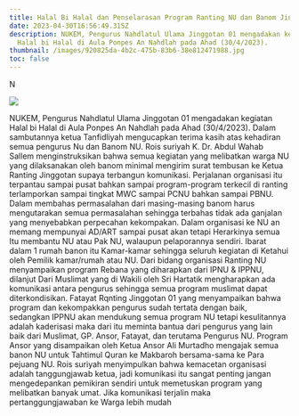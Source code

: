 ```yaml
---
title: Halal Bi Halal dan Penselarasan Program Ranting NU dan Banom Jinggotan 1
date: 2023-04-30T16:56:49.315Z
description: NUKEM, Pengurus Nahdlatul Ulama Jinggotan 01 mengadakan kegiatan
  Halal bi Halal di Aula Ponpes An Nahdlah pada Ahad (30/4/2023).
thumbnail: /images/920825da-4b2c-475b-83b6-38e812471988.jpg
toc: false
---
```

N

![](/images/920825da-4b2c-475b-83b6-38e812471988.jpg)

NUKEM, Pengurus Nahdlatul Ulama Jinggotan 01 mengadakan kegiatan Halal bi Halal di Aula Ponpes An Nahdlah pada Ahad (30/4/2023).
Dalam sambutannya ketua Tanfidliyah mengucapkan terima kasih atas kehadiran semua pengurus Nu dan Banom NU. 
Rois suriyah K. Dr. Abdul Wahab Sallem menginstruksikan bahwa semua kegiatan yang melibatkan warga NU yang dilaksanakan oleh banom minimal mengirim surat tembusan ke Ketua Ranting Jinggotan supaya terbangun komunikasi. 
Perjalanan organisasi itu terpantau sampai pusat bahkan sampai program-program terkecil di ranting terlamporkan sampai tingkat MWC sampai PCNU bahkan sampai PBNU. 
Dalam membahas permasalahan dari masing-masing banom harus mengutarakan semua permasalahan sehingga terbahas  tidak ada ganjalan yang menyebabkan perpecahan kekompakan. 
Dalam organisasi ke NU an memang mempunyai AD/ART sampai pusat akan tetapi Herarkinya semua Itu membantu NU atau Pak NU, walaupun pelaporannya sendiri. Ibarat dalam 1 rumah banon itu Kamar-kamar sehingga seluruh kegiatan di Ketahui oleh Pemilik kamar/rumah atau NU. 
Dari bidang organisasi Ranting NU  menyampaikan program Rebana yang diharapkan dari IPNU & IPPNU, dilanjut Dari Muslimat yang di Wakili oleh Sri Hartatik mengharapkan ada komunikasi antara pengurus sehingga semua program muslimat dapat diterkondisikan. 
Fatayat Rqnting Jinggotan 01 yang menyampaikan bahwa program dan kekompakkan pengurus sudah tertata dengan baik, sedangkan IPPNU akan mendukung semua program NU tetapi kesulitannya adalah kaderisasi maka dari itu meminta bantua dari pengurus yang lain baik dari Muslimat, GP. Ansor, Fatayat, dan terutama Pengurus NU. 
Program Ansor yang disampaikan oleh Ketua Ansor Ali Murtadho mengajak semua banon NU untuk Tahtimul Quran ke Makbaroh bersama-sama ke Para pejuang NU.
Rois suriyah menyimpulkan bahwa kemacetan organisasi adalah tanggungjawab ketua, jadi komunikasi itu sangat penting jangan mengedepankan pemikiran sendiri untuk memetuskan program yang melibatkan banyak umat. Jika komunikasi terjalin maka pertanggungjawaban ke Warga lebih mudah